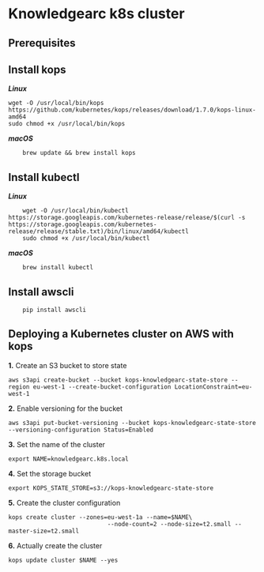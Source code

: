 # Knowledgearc k8s cluster

## Prerequisites

## Install kops

**_Linux_**

    wget -O /usr/local/bin/kops https://github.com/kubernetes/kops/releases/download/1.7.0/kops-linux-amd64
    sudo chmod +x /usr/local/bin/kops

**_macOS_**
```
    brew update && brew install kops
```
## Install kubectl

**_Linux_**
```
    wget -O /usr/local/bin/kubectl https://storage.googleapis.com/kubernetes-release/release/$(curl -s https://storage.googleapis.com/kubernetes-release/release/stable.txt)/bin/linux/amd64/kubectl
    sudo chmod +x /usr/local/bin/kubectl
```
**_macOS_**
```
    brew install kubectl
```
## Install awscli
```
    pip install awscli
```
## Deploying a Kubernetes cluster on AWS with kops


**1.** Create an S3 bucket to store state
```
aws s3api create-bucket --bucket kops-knowledgearc-state-store --region eu-west-1 --create-bucket-configuration LocationConstraint=eu-west-1
```
**2.** Enable versioning for the bucket
```
aws s3api put-bucket-versioning --bucket kops-knowledgearc-state-store  --versioning-configuration Status=Enabled
```
**3.** Set the name of the cluster
```
export NAME=knowledgearc.k8s.local
```
**4.** Set the storage bucket
```
export KOPS_STATE_STORE=s3://kops-knowledgearc-state-store
```
**5.** Create the cluster configuration
```
kops create cluster --zones=eu-west-1a --name=$NAME\
                            --node-count=2 --node-size=t2.small --master-size=t2.small
```
**6.** Actually create the cluster
```
kops update cluster $NAME --yes
```